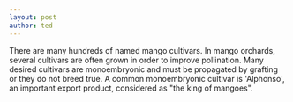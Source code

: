 ```yaml
---
layout: post
author: ted
---
```


There are many hundreds of named mango cultivars. In mango orchards, several cultivars are often grown in order to improve pollination. Many desired cultivars are monoembryonic and must be propagated by grafting or they do not breed true. A common monoembryonic cultivar is 'Alphonso', an important export product, considered as "the king of mangoes".
